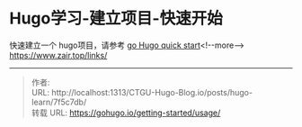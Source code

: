 # Hugo学习-建立项目-快速开始

快速建立一个 hugo项目，请参考
[go Hugo quick start](https://gohugo.io/getting-started/quick-start/)&lt;!--more--&gt;
https://www.zair.top/links/

---

> 作者:   
> URL: http://localhost:1313/CTGU-Hugo-Blog.io/posts/hugo-learn/7f5c7db/  
> 转载 URL: https://gohugo.io/getting-started/usage/
